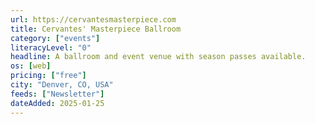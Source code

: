 ```yaml
---
url: https://cervantesmasterpiece.com
title: Cervantes' Masterpiece Ballroom
category: ["events"]
literacyLevel: "0"
headline: A ballroom and event venue with season passes available.
os: [web]
pricing: ["free"]
city: "Denver, CO, USA"
feeds: ["Newsletter"]
dateAdded: 2025-01-25
---
```

